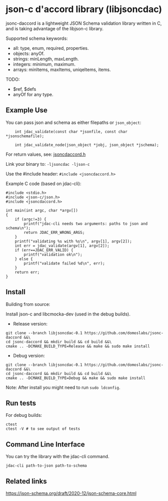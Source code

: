 # json-c d'accord library (libjsoncdac)

jsonc-daccord is a lightweight JSON Schema validation library written in C, and is taking advantage of the libjson-c library.

Supported schema keywords:
- all: type, enum, required, properties.
- objects: anyOf.
- strings: minLength, maxLength.
- integers: minimum, maximum.
- arrays: minItems, maxItems, uniqeItems, items.

TODO:
- $ref, $defs
- anyOf for any type.

## Example Use

You can pass json and schema as either filepaths or `json_object`:

```
    int jdac_validate(const char *jsonfile, const char *jsonschemafile);

    int jdac_validate_node(json_object *jobj, json_object *jschema);
```

For return values, see: [jsoncdaccord.h](include/jsoncdaccord.h)

Link your binary to: `-ljsoncdac -ljson-c`

Use the #include header: `#include <jsoncdaccord.h>`

Example C code (based on jdac-cli):

```
#include <stdio.h>
#include <json-c/json.h>
#include <jsoncdaccord.h>

int main(int argc, char *argv[])
{
    if (argc!=3) {
        printf("jdac-cli needs two arguments: paths to json and schema\n");
        return JDAC_ERR_WRONG_ARGS;
    }
    printf("validating %s with %s\n", argv[1], argv[2]);
    int err = jdac_validate(argv[1], argv[2]);
    if (err==JDAC_ERR_VALID) {
        printf("validation ok\n");
    } else {
        printf("validate failed %d\n", err);
    }
    return err;
}
```

## Install

Building from source:

Install json-c and libcmocka-dev (used in the debug builds).

- Release version:

```
git clone --branch libjsoncdac-0.1 https://github.com/domoslabs/jsonc-daccord &&\
cd jsonc-daccord && mkdir build && cd build &&\
cmake .. -DCMAKE_BUILD_TYPE=Release && make && sudo make install
```

- Debug version:
```
git clone --branch libjsoncdac-0.1 https://github.com/domoslabs/jsonc-daccord &&\
cd jsonc-daccord && mkdir build && cd build &&\
cmake .. -DCMAKE_BUILD_TYPE=Debug && make && sudo make install
```

Note: After install you might need to run `sudo ldconfig`.

## Run tests
For debug builds:
```
ctest
ctest -V # to see output of tests
```
## Command Line Interface
You can try the library with the jdac-cli command.

```
jdac-cli path-to-json path-to-schema
```

## Related links

https://json-schema.org/draft/2020-12/json-schema-core.html
